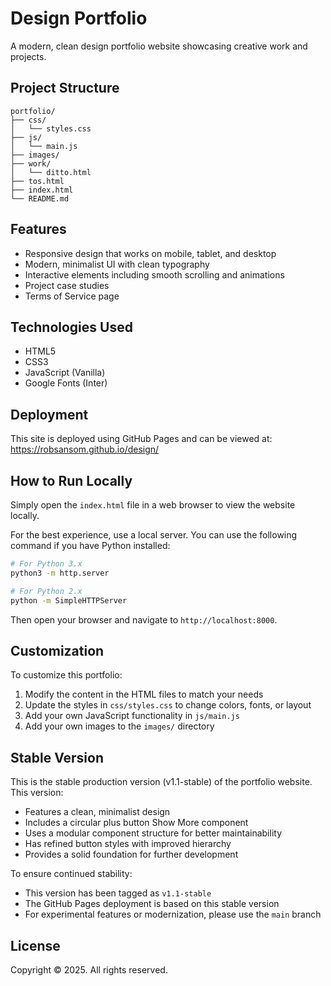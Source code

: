# Design Portfolio

A modern, clean design portfolio website showcasing creative work and projects.

## Project Structure

```
portfolio/
├── css/
│   └── styles.css
├── js/
│   └── main.js
├── images/
├── work/
│   └── ditto.html
├── tos.html
├── index.html
└── README.md
```

## Features

- Responsive design that works on mobile, tablet, and desktop
- Modern, minimalist UI with clean typography
- Interactive elements including smooth scrolling and animations
- Project case studies
- Terms of Service page

## Technologies Used

- HTML5
- CSS3
- JavaScript (Vanilla)
- Google Fonts (Inter)

## Deployment

This site is deployed using GitHub Pages and can be viewed at: https://robsansom.github.io/design/

## How to Run Locally

Simply open the `index.html` file in a web browser to view the website locally.

For the best experience, use a local server. You can use the following command if you have Python installed:

```bash
# For Python 3.x
python3 -m http.server

# For Python 2.x
python -m SimpleHTTPServer
```

Then open your browser and navigate to `http://localhost:8000`.

## Customization

To customize this portfolio:

1. Modify the content in the HTML files to match your needs
2. Update the styles in `css/styles.css` to change colors, fonts, or layout
3. Add your own JavaScript functionality in `js/main.js`
4. Add your own images to the `images/` directory

## Stable Version

This is the stable production version (v1.1-stable) of the portfolio website. This version:
- Features a clean, minimalist design
- Includes a circular plus button Show More component
- Uses a modular component structure for better maintainability
- Has refined button styles with improved hierarchy
- Provides a solid foundation for further development

To ensure continued stability:
- This version has been tagged as `v1.1-stable`
- The GitHub Pages deployment is based on this stable version
- For experimental features or modernization, please use the `main` branch

## License

Copyright © 2025. All rights reserved.